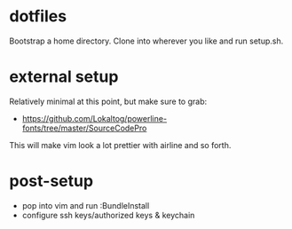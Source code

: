 dotfiles
========
Bootstrap a home directory. Clone into wherever you like and run setup.sh.

external setup
==============
Relatively minimal at this point, but make sure to grab:

* https://github.com/Lokaltog/powerline-fonts/tree/master/SourceCodePro

This will make vim look a lot prettier with airline and so forth.

post-setup
==========
* pop into vim and run :BundleInstall
* configure ssh keys/authorized keys & keychain


